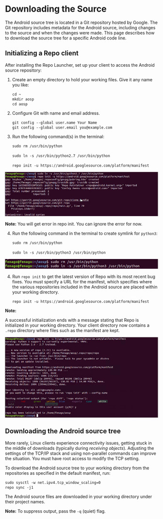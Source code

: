 

Downloading the Source
======================

The Android source tree is located in a Git repository hosted by Google.
The Git repository includes metadata for the Android source, including
changes to the source and when the changes were made. This page
describes how to download the source tree for a specific Android code
line.


Initializing a Repo client
--------------------------

After installing the Repo Launcher, set
up your client to access the Android source repository:

1.  Create an empty directory to hold your working files. Give it any
    name you like:

    

    ```
    cd ~
    mkdir aosp
    cd aosp
    ```

2.  Configure Git with name and email address.


    ```
    git config --global user.name Your Name
    git config --global user.email you@example.com
    ```

3.  Run the following command(s) in the terminal:

    ```
    sudo rm /usr/bin/python

    sudo ln -s /usr/bin/python2.7 /usr/bin/python

    repo init -u https://android.googlesource.com/platform/manifest
    ```

![](./images/i1.png)

**Note:** You will get error in repo init. You can ignore the error for now.

4. Run the following command in the terminal to create symlink for `python3`:

    ```
    sudo rm /usr/bin/python

    sudo ln -s /usr/bin/python3 /usr/bin/python
    ```

![](./images/i2.png)

4.  Run `repo init` to get the latest version
    of Repo with its most recent bug fixes. You must specify a URL for
    the manifest, which specifies where the various repositories
    included in the Android source are placed within your working
    directory.


    ```
    repo init -u https://android.googlesource.com/platform/manifest
    ```

**Note:**

A successful initialization ends with a message stating that Repo is
initialized in your working directory. Your client directory now
contains a `.repo` directory where files such
as the manifest are kept.

![](./images/i3.png)


Downloading the Android source tree
-----------------------------------


More rarely, Linux clients experience connectivity issues, getting stuck
in the middle of downloads (typically during *receiving objects*).
Adjusting the settings of the TCP/IP stack and using non-parallel
commands can improve the situation. You must have root access to modify
the TCP setting.

To download the Android source tree to your working directory from the
repositories as specified in the default manifest, run:


```
sudo sysctl -w net.ipv4.tcp_window_scaling=0
repo sync -j1
```

The Android source files are downloaded in your working directory under
their project names.

**Note:** To suppress output, pass the `-q` (quiet) flag.

